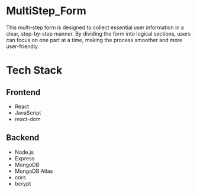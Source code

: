 # MultiStep_Form
This multi-step form is designed to collect essential user information in a clear, step-by-step manner. By dividing the form into logical sections, users can focus on one part at a time, making the process smoother and more user-friendly.

# Tech Stack
## Frontend
- React
- JavaScript
- react-dom
## Backend
- Node.js
- Express
- MongoDB
- MongoDB Atlas
- cors
- bcrypt
